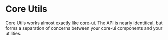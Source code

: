 # Core Utils
Core Utils works almost exactly like [core-ui](https://github.com/joevbruno/core-ui).
The API is nearly identitical, but forms a separation of concerns between your core-ui components and your utilities.
